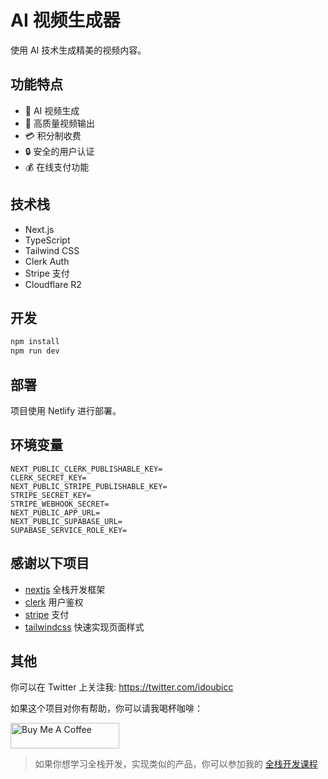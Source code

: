 # AI 视频生成器

使用 AI 技术生成精美的视频内容。

## 功能特点

- 🎥 AI 视频生成
- 🎨 高质量视频输出
- 💳 积分制收费
- 🔒 安全的用户认证
- 💰 在线支付功能

## 技术栈

- Next.js
- TypeScript
- Tailwind CSS
- Clerk Auth
- Stripe 支付
- Cloudflare R2

## 开发

```bash
npm install
npm run dev
```

## 部署

项目使用 Netlify 进行部署。

## 环境变量

```env
NEXT_PUBLIC_CLERK_PUBLISHABLE_KEY=
CLERK_SECRET_KEY=
NEXT_PUBLIC_STRIPE_PUBLISHABLE_KEY=
STRIPE_SECRET_KEY=
STRIPE_WEBHOOK_SECRET=
NEXT_PUBLIC_APP_URL=
NEXT_PUBLIC_SUPABASE_URL=
SUPABASE_SERVICE_ROLE_KEY=
```

## 感谢以下项目

- [nextjs](https://nextjs.org/docs) 全栈开发框架
- [clerk](https://clerk.com/docs/quickstarts/nextjs) 用户鉴权
- [stripe](https://stripe.com/docs/development) 支付
- [tailwindcss](https://tailwindcss.com/) 快速实现页面样式

## 其他

你可以在 Twitter 上关注我: https://twitter.com/idoubicc

如果这个项目对你有帮助，你可以请我喝杯咖啡：

<a href="https://www.buymeacoffee.com/idoubi" target="_blank"><img src="https://cdn.buymeacoffee.com/buttons/default-orange.png" alt="Buy Me A Coffee" height="41" width="174"></a>

> 如果你想学习全栈开发，实现类似的产品，你可以参加我的 [全栈开发课程](https://mp.weixin.qq.com/s/4duIpeZkmqlKPa4jrcUdIA)
